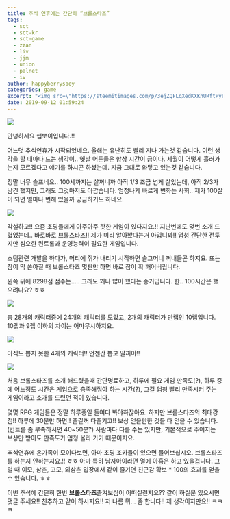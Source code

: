 ```yaml
---
title: 추석 연휴에는 간단히 “브롤스타즈”
tags:
  - sct
  - sct-kr
  - sct-game
  - zzan
  - liv
  - jjm
  - union
  - palnet
  - iv
author: happyberrysboy
categories: game
excerpt: "<img src=\"https://steemitimages.com/p/3ejZQFLqXedKXKhURftPy84eomd8RrXz7cdRVqibg7x2dzrLBH7wzkYrgRhSQw4UieHqNwcN67KH3CkBPH6nuJG6JzJUNmxGRVPUgCwqMBmPWQCPPTTQeKTJ7jEDqW56E31jax9ZX4dRzE3BBANbkUi8qrppbUjedwQSNcoDxMoAevurCd8q8DcHhFKQz?width=800&height=600&format=webp&mode=fit\" />\r\n   안녕하세요 햅뽀이입니다.!!   어느덧 추석연휴가 시작되었네요. 올해는 유난히도 빨리 지나 가는것 같습니다. 이런 생각을 할 때마다 드는 생각이.. 옛날 어른들은 항상 시간이 금이다. 세월이 어떻게 흘러가는지 모르겠다고 얘기를 하시곤 하셨는데. 지금 그대로 와닿고 있는것 같습니다.  정말 너무 슬프네요.. 100세까지는 살꺼니까 아직 1/3 조금 넘게....."
date: 2019-09-12 01:59:24
---
```


![](https://steemitimages.com/p/3ejZQFLqXedKXKhURftPy84eomd8RrXz7cdRVqibg7x2dzrLBH7wzkYrgRhSQw4UieHqNwcN67KH3CkBPH6nuJG6JzJUNmxGRVPUgCwqMBmPWQCPPTTQeKTJ7jEDqW56E31jax9ZX4dRzE3BBANbkUi8qrppbUjedwQSNcoDxMoAevurCd8q8DcHhFKQz?width=800&height=600&format=webp&mode=fit)


안녕하세요 햅뽀이입니다.!! 

어느덧 추석연휴가 시작되었네요. 올해는 유난히도 빨리 지나 가는것 같습니다.
이런 생각을 할 때마다 드는 생각이.. 옛날 어른들은 항상 시간이 금이다. 세월이 어떻게 흘러가는지 모르겠다고 얘기를 하시곤 하셨는데. 지금 그대로 와닿고 있는것 같습니다.

정말 너무 슬프네요.. 100세까지는 살꺼니까 아직 1/3 조금 넘게 살았는데, 아직 2/3가 남긴 했지만, 그래도 그것마저도 아깝습니다. 엄청나게 빠르게 변화는 사회.. 제가 100살이 되면 얼마나 변해 있을까 궁금하기도 하네요.

![](https://ipfs.busy.org/ipfs/QmUKxtLW5JEnqaaAnwiLc9kFK1BqpcMGoFKTF7JLKcvJqy)

각설하고!! 요즘 초딩들에게 아주아주 핫한 게임이 있다지요.!! 지난번에도 몇번 소개 드렸었는데.. 바로바로 브롤스타즈!! 제가 미리 알아봤다는거 아입니꽈!! 엄청 간단한 전투지만 심오한 컨트롤과 운영능력이 필요한 게임입니다. 

스팀관련 개발을 하다가, 머리에 쥐가 내리기 시작하면 슬그머니 꺼내들곤 하지요. 또는 잠이 막 쏟아질 때 브롤스타즈 몇판만 하면 바로 잠이 확 깨어버립니다.

왼쪽 위에 8298점 점수는..... 그래도 꽤나 많이 했다는 증거입니다. 한.. 100시간은 했으려나요? ㅎㅎ 

![](https://cdn.steemitimages.com/DQmf5koPAfuAGGxY867nNzt62gVEE46M3Eg61TXsQ7zYcwc/image.png)

총 28개의 캐릭터중에 24개의 캐릭터를 모았고, 2개의 캐릭터가 만랩인 10랩입니다. 10랩과 9랩 이하의 차이는 어마무시하지요. 

![](https://cdn.steemitimages.com/DQmc6BE71Vnfe4px71pt61PQksHb8dwt28KDb3JPTcfxWk3/image.png)

아직도 뽑지 못한 4개의 캐릭터!! 언젠간 뽑고 말꺼야!!

![](https://cdn.steemitimages.com/DQmcVUUtsbREcYmxzKqHcUBs99fZowBBSQM9K3dwoYohDRt/image.png)

처음 브롤스타즈를 소개 해드렸을때 간단명료하고, 하루에 필요 게임 만족도(?), 하루 중에 어느정도 시간은 게임으로 충족해줘야 하는 시간(?), 그걸 엄청 빨리 만족시켜 주는 게임이라고 소개를 드렸던 적이 있습니다. 

몇몇 RPG 게임들은 정말 하루종일 들여다 봐야하잖아요. 하지만 브롤스타즈의 최대강점!! 하루에 30분만 하면!! 즐길꺼 다즐기고!! 보상 얻을만한 것들 다 얻을 수 있습니다.(컨트롤 좀 부족하시면 40~50분?) 사람마다 다를 수는 있지만, 기본적으로 주어지는 보상만 받아도 만족도가 엄청 올라 가기 때문이지요.

추석연휴에 온가족이 모이다보면, 아마 초딩 조카들이 있으면 물어보십시오. 브롤스타즈를 하는지 안하는지요.!! ㅎㅎ 아마 특히 남자아이라면 열에 아홉은 하고 있을겁니다. 그럴 때 이모, 삼촌, 고모, 외삼촌 입장에서 같이 즐기면 친근감 확보 * 100의 효과를 얻을 수 있습니다. ㅎㅎ

이번 추석에 간단히 한번 **브롤스타즈**즐겨보심이 어떠실런지요??
같이 하실분 있으시면 댓글 주세요!! 친추하고 같이 하시지요!! 저 나름 뭐... 좀 합니다!! 제 생각이지만요!! ㅋㅋㅋ